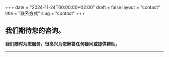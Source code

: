 +++
date = "2024-11-24T00:00:00+02:00"
draft = false
layout = "contact"
title = "联系方式"
slug = "contact"
+++

## 我们期待您的咨询。

**我们随时为您服务，很高兴为您解答任何疑问或提供帮助。**

---
